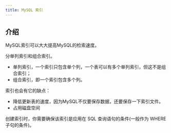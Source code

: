 ```yaml
---
title: MySQL 索引
---
```


## 介绍
MySQL索引可以大大提高MySQL的检索速度。

分单列索引和组合索引。

- 单列索引，一个索引只包含单个列，一个表可以有多个单列索引，但这不是组合索引；
- 组合索引，即一个索引包含多个列。

索引也会有它的缺点：
- 降低更新表的速度，因为MySQL不仅要保存数据，还要保存一下索引文件。
- 占用磁盘空间

创建索引时，你需要确保该索引是应用在 SQL 查询语句的条件(一般作为 WHERE 子句的条件)。

